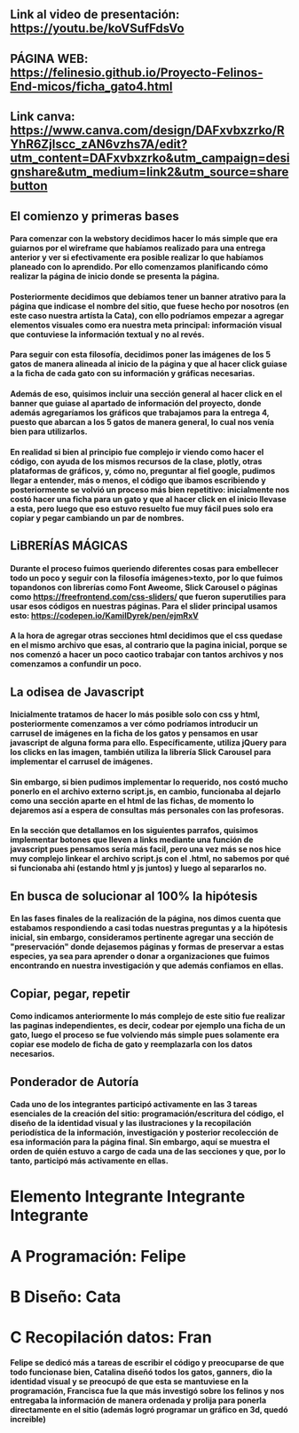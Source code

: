 ## Link al video de presentación: https://youtu.be/koVSufFdsVo
## PÁGINA WEB: https://felinesio.github.io/Proyecto-Felinos-End-micos/ficha_gato4.html
## Link canva:  https://www.canva.com/design/DAFxvbxzrko/RYhR6ZjIscc_zAN6vzhs7A/edit?utm_content=DAFxvbxzrko&utm_campaign=designshare&utm_medium=link2&utm_source=sharebutton

## El comienzo y primeras bases

#### Para comenzar con la webstory decidimos hacer lo más simple que era guiarnos por el wireframe que habíamos realizado para una entrega anterior y ver si efectivamente era posible realizar lo que habíamos planeado con lo aprendido. Por ello comenzamos planificando cómo realizar la página de inicio donde se presenta la página. 

#### Posteriormente decidimos que debíamos tener un banner atrativo para la página que indicase el nombre del sitio, que fuese hecho por nosotros (en este caso nuestra artísta la Cata), con ello podríamos empezar a agregar elementos visuales como era nuestra meta principal: información visual que contuviese la información textual y no al revés. 

#### Para seguir con esta filosofía, decidimos poner las imágenes de los 5 gatos de manera alineada al inicio de la página y que al hacer click guiase a la ficha de cada gato con su información y gráficas necesarias.

#### Además de eso, quisimos incluir una sección general al hacer click en el banner que guiase al apartado de información del proyecto, donde además agregaríamos los gráficos que trabajamos para la entrega 4, puesto que abarcan a los 5 gatos de manera general, lo cual nos venía bien para utilizarlos. 

#### En realidad si bien al principio fue complejo ir viendo como hacer el código, con ayuda de los mismos recursos de la clase, plotly, otras plataformas de gráficos, y, cómo no, preguntar al fiel google, pudimos llegar a entender, más o menos, el código que ibamos escribiendo y posteriormente se volvió un proceso más bien repetitivo: inicialmente nos costó hacer una ficha para un gato y que al hacer click en el inicio llevase a esta, pero luego que eso estuvo resuelto fue muy fácil pues solo era copiar y pegar cambiando un par de nombres. 

## LiBRERÍAS MÁGICAS

#### Durante el proceso fuimos queriendo diferentes cosas para embellecer todo un poco y seguir con la filosofía imágenes>texto, por lo que fuimos topandonos con librerías como Font Aweome, Slick Carousel o páginas como https://freefrontend.com/css-sliders/ que fueron superutilies para usar esos códigos en nuestras páginas. Para el slider principal usamos esto: https://codepen.io/KamilDyrek/pen/ejmRxV 

#### A la hora de agregar otras secciones html decidimos que el css quedase en el mismo archivo que esas, al contrario que la pagina inicial, porque se nos comenzó a hacer un poco caotico trabajar con tantos archivos y nos comenzamos a confundir un poco. 

## La odisea de Javascript

#### Inicialmente tratamos de hacer lo más posible solo con css y html, posteriormente comenzamos a ver cómo podríamos introducir un carrusel de imágenes en la ficha de los gatos y pensamos en usar javascript de alguna forma para ello. Específicamente, utiliza jQuery para los clicks en las imagen, también utiliza la librería Slick Carousel para implementar el carrusel de imágenes. 

#### Sin embargo, si bien pudimos implementar lo requerido, nos costó mucho ponerlo en el archivo externo script.js, en cambio, funcionaba al dejarlo como una sección aparte en el html de las fichas, de momento lo dejaremos así a espera de consultas más personales con las profesoras. 

#### En la sección que detallamos en los siguientes parrafos, quisimos implementar botones que lleven a links mediante una función de javascript pues pensamos sería más facil, pero una vez más se nos hice muy complejo linkear el archivo script.js con el .html, no sabemos por qué si funcionaba ahi (estando html y js juntos) y luego al separarlos no. 

## En busca de solucionar al 100% la hipótesis

#### En las fases finales de la realización de la página, nos dimos cuenta que estabamos respondiendo a casi todas nuestras preguntas y a la hipótesis inicial, sin embargo, consideramos pertinente agregar una sección de "preservación" donde dejasemos páginas y formas de preservar a estas especies, ya sea para aprender o donar a organizaciones que fuimos encontrando en nuestra investigación y que además confiamos en ellas. 

## Copiar, pegar, repetir

#### Como indicamos anteriormente lo más complejo de este sitio fue realizar las paginas independientes, es decir, codear por ejemplo una ficha de un gato, luego el proceso se fue volviendo más simple pues solamente era copiar ese modelo de ficha de gato y reemplazarla con los datos necesarios. 

## Ponderador de Autoría

#### Cada uno de los integrantes participó activamente en las 3 tareas esenciales de la creación del sitio: programación/escritura del código, el diseño de la identidad visual y las ilustraciones y la recopilación periodística de la información, investigación y posterior recolección de esa información para la página final. Sin embargo, aquí se muestra el orden de quién estuvo a cargo de cada una de las secciones y que, por lo tanto, participó más activamente en ellas. 

# Elemento	                Integrante 	Integrante 	Integrante 
# A Programación: 	        Felipe
# B	Diseño: 	                            Cata
# C	Recopilación datos:                            Fran

#### Felipe se dedicó más a tareas de escribir el código y preocuparse de que todo funcionase bien, Catalina diseñó todos los gatos, ganners, dio la identidad visual y se preocupó de que esta se mantuviese en la programación, Francisca fue la que más investigó sobre los felinos y nos entregaba la información de manera ordenada y prolija para ponerla directamente en el sitio (además logró programar un gráfico en 3d, quedó increible)

